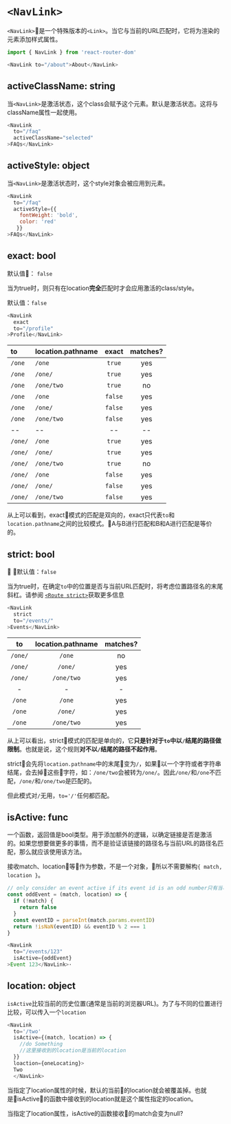 # `<NavLink>`

`<NavLink>`是一个特殊版本的`<Link>`。当它与当前的URL匹配时，它将为渲染的元素添加样式属性。

```js
import { NavLink } from 'react-router-dom'

<NavLink to="/about">About</NavLink>
```
## activeClassName: string

当`<NavLink>`是激活状态，这个class会赋予这个元素。默认是激活状态。这将与className属性一起使用。

```js
<NavLink
  to="/faq"
  activeClassName="selected"
>FAQs</NavLink>
```
## activeStyle: object
当`<NavLink>`是激活状态时，这个style对象会被应用到元素。

```js
<NavLink
  to="/faq"
  activeStyle={{
    fontWeight: 'bold',
    color: 'red'
   }}
>FAQs</NavLink>
```
## exact: bool

默认值： `false`

当为true时，则只有在location**完全**匹配时才会应用激活的class/style。

默认值：`false`

```js
<NavLink
  exact
  to="/profile"
>Profile</NavLink>
```
| to | location.pathname | exact | matches? |
| :--- | :--- | :---: | :---: |
| `/one`  | `/one`  | `true` | yes |
| `/one`  | `/one/`  | `true` | yes |
| `/one`  | `/one/two`  | `true` | no |
| `/one`  | `/one`  | `false` | yes |
| `/one`  | `/one/`  | `false` | yes |
| `/one`  | `/one/two`  | `false` | yes |
| --  | -- | -- | -- |
| `/one/`  | `/one`  | `true` | yes |
| `/one/`  | `/one/`  | `true` | yes |
| `/one/`  | `/one/two`  | `true` | no |
| `/one/`  | `/one`  | `false` | yes |
| `/one/`  | `/one/`  | `false` | yes |
| `/one/`  | `/one/two`  | `false` | yes |

从上可以看到，exact模式的匹配是双向的，exact只代表`to`和`location.pathname`之间的比较模式。A与B进行匹配和B和A进行匹配是等价的。

## strict: bool

默认值：`false`

当为true时，在确定`to`中的位置是否与当前URL匹配时，将考虑位置路径名的末尾斜杠。请参阅 [`<Route strict>`](./Route.md#strict)获取更多信息

```js
<NavLink
  strict
  to="/events/"
>Events</NavLink>
```
| to | location.pathname | matches? |
| :---: | :---: | :---: |
| `/one/` | `/one` | no |
| `/one/` | `/one/` | yes |
| `/one/` | `/one/two` | yes |
| - | - |- |
| `/one` | `/one` | yes |
| `/one` | `/one/` | yes |
| `/one` | `/one/two` | yes |

从上可以看出，strict模式的匹配是单向的，它**只是针对于`to`中以`/`结尾的路径做限制**。也就是说，这个规则**对不以`/`结尾的路径不起作用**。

strict会先将`location.pathname`中的末尾变为`/`，如果以一个字符或者字符串结尾，会去掉这些字符，如：`/one/two`会被转为`/one/`。因此`/one/`和`/one`不匹配，`/one/`和`/one/two`是匹配的。

但此模式对`/`无用，`to='/'`任何都匹配。



## isActive: func

一个函数，返回值是bool类型。用于添加额外的逻辑，以确定链接是否是激活的。如果您想要做更多的事情，而不是验证该链接的路径名与当前URL的路径名匹配，那么就应该使用该方法。

接收match、location等作为参数，不是一个对象，所以不需要解构`{ match, location }`。
```js
// only consider an event active if its event id is an odd number只有当事件id为奇数时才考虑事件活动
const oddEvent = (match, location) => {
  if (!match) {
    return false
  }
  const eventID = parseInt(match.params.eventID)
  return !isNaN(eventID) && eventID % 2 === 1
}

<NavLink
  to="/events/123"
  isActive={oddEvent}
>Event 123</NavLink>·
```
## location: object

`isActive`比较当前的历史位置(通常是当前的浏览器URL)。为了与不同的位置进行比较，可以传入一个`location`

```js
<NavLink 
  to='/two'
  isActive={(match, location) => {
    //do Something
    //这里接收到的location是当前的location
  }}
  loaction={oneLocating}>
  Two
  </NavLink>
```
当指定了location属性的时候，默认的当前的location就会被覆盖掉。也就是isActive的函数中接收到的location就是这个属性指定的location。

当指定了location属性，isActive的函数接收的match会变为null?